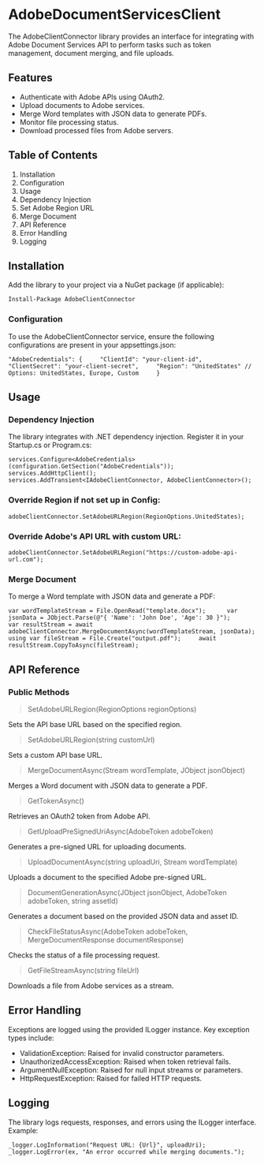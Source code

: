 # AdobeDocumentServicesClient

The AdobeClientConnector library provides an interface for integrating with Adobe Document Services API to perform tasks such as token management, document merging, and file uploads.

## Features

* Authenticate with Adobe APIs using OAuth2.
* Upload documents to Adobe services.
* Merge Word templates with JSON data to generate PDFs.
* Monitor file processing status.
* Download processed files from Adobe servers.

## Table of Contents

1. Installation
2. Configuration
3. Usage
4. Dependency Injection
5. Set Adobe Region URL
6. Merge Document
7. API Reference
8. Error Handling
9. Logging

## Installation

Add the library to your project via a NuGet package (if applicable):

`Install-Package AdobeClientConnector`

### Configuration

To use the AdobeClientConnector service, ensure the following configurations are present in your appsettings.json:

`
  "AdobeCredentials": {    
    "ClientId": "your-client-id",    
    "ClientSecret": "your-client-secret",    
    "Region": "UnitedStates" // Options: UnitedStates, Europe, Custom    
  }
`

## Usage

### Dependency Injection

The library integrates with .NET dependency injection. Register it in your Startup.cs or Program.cs:

`services.Configure<AdobeCredentials>(configuration.GetSection("AdobeCredentials"));     
services.AddHttpClient();    
services.AddTransient<IAdobeClientConnector, AdobeClientConnector>();    `

### Override Region if not set up in Config:

`
adobeClientConnector.SetAdobeURLRegion(RegionOptions.UnitedStates);
`

### Override Adobe's API URL with custom URL:

`adobeClientConnector.SetAdobeURLRegion("https://custom-adobe-api-url.com");  `

### Merge Document

To merge a Word template with JSON data and generate a PDF:

`
var wordTemplateStream = File.OpenRead("template.docx");     
var jsonData = JObject.Parse(@"{ 'Name': 'John Doe', 'Age': 30 }");      
var resultStream = await adobeClientConnector.MergeDocumentAsync(wordTemplateStream, jsonData);    
using var fileStream = File.Create("output.pdf");    
await resultStream.CopyToAsync(fileStream);    
`

## API Reference

### Public Methods

> SetAdobeURLRegion(RegionOptions regionOptions)

Sets the API base URL based on the specified region.

> SetAdobeURLRegion(string customUrl)

Sets a custom API base URL.

> MergeDocumentAsync(Stream wordTemplate, JObject jsonObject)

Merges a Word document with JSON data to generate a PDF.

> GetTokenAsync()

Retrieves an OAuth2 token from Adobe API.

> GetUploadPreSignedUriAsync(AdobeToken adobeToken)

Generates a pre-signed URL for uploading documents.

> UploadDocumentAsync(string uploadUri, Stream wordTemplate)

Uploads a document to the specified Adobe pre-signed URL.

> DocumentGenerationAsync(JObject jsonObject, AdobeToken adobeToken, string assetId)

Generates a document based on the provided JSON data and asset ID.

> CheckFileStatusAsync(AdobeToken adobeToken, MergeDocumentResponse documentResponse)

Checks the status of a file processing request.

> GetFileStreamAsync(string fileUrl)

Downloads a file from Adobe services as a stream.

## Error Handling

Exceptions are logged using the provided ILogger instance. Key exception types include:

* ValidationException: Raised for invalid constructor parameters.
* UnauthorizedAccessException: Raised when token retrieval fails.
* ArgumentNullException: Raised for null input streams or parameters.
* HttpRequestException: Raised for failed HTTP requests.

## Logging

The library logs requests, responses, and errors using the ILogger interface. Example:

`
_logger.LogInformation("Request URL: {Url}", uploadUri);     
_logger.LogError(ex, "An error occurred while merging documents.");     
`


